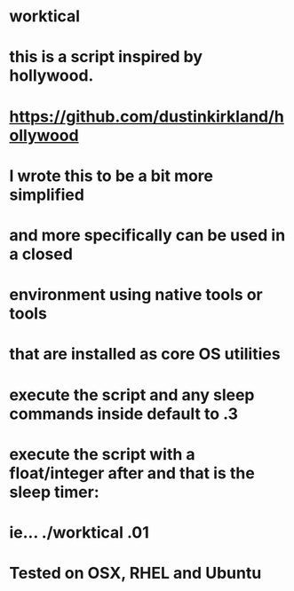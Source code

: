 # worktical

# this is a script inspired by hollywood.
# https://github.com/dustinkirkland/hollywood
# I wrote this to be a bit more simplified 
# and more specifically can be used in a closed
# environment using native tools or tools
# that are installed as core OS utilities


# execute the script and any sleep commands inside default to .3
# execute the script with a float/integer after and that is the sleep timer:
# ie... ./worktical .01

# Tested on OSX, RHEL and Ubuntu
